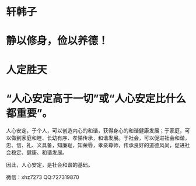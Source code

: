 #     轩韩子

# 静以修身，俭以养德！

#     人定胜天

# “人心安定高于一切”或“人心安定比什么都重要”。

人心安定，于个人，可以创造内心的和谐，获得身心的和谐健康发展；于家庭，可以做到家庭和睦、长幼有序、孝悌传承，和谐发展。于社会，可以促进社会和谐，忠、信、礼、义具备，知廉耻，知荣辱，孝亲尊师，传承良好的道德风尚，促进社会稳定、健康、和谐发展。

因此，人心安定，是社会和谐的基础。

微信：xhz7273  QQ:727319870
